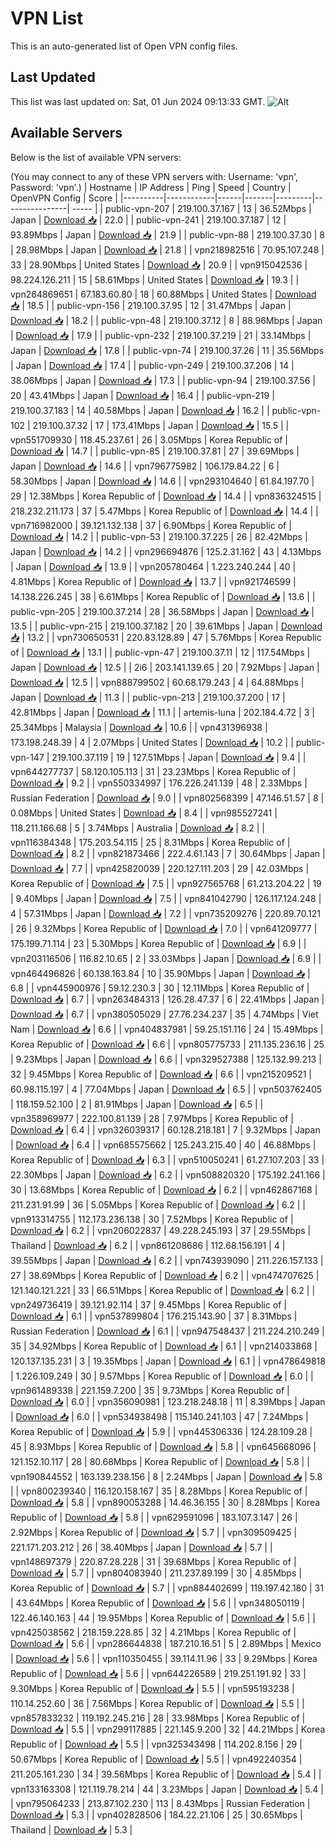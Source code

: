 # VPN List

This is an auto-generated list of Open VPN config files.

## Last Updated

This list was last updated on: Sat, 01 Jun 2024 09:13:33 GMT.
![Alt](https://repobeats.axiom.co/api/embed/186b98318ef1479477931607c1ad7d823f12451f.svg "Repobeats analytics image")

## Available Servers

Below is the list of available VPN servers:

(You may connect to any of these VPN servers with: Username: 'vpn', Password: 'vpn'.)
| Hostname | IP Address | Ping | Speed | Country | OpenVPN Config | Score |
|----------|------------|------|-------|---------|----------------| ----- |
| public-vpn-207 | 219.100.37.167 | 13 | 36.52Mbps | Japan | [Download 📥](./configs/server_0_JP.ovpn) | 22.0 |
| public-vpn-241 | 219.100.37.187 | 12 | 93.89Mbps | Japan | [Download 📥](./configs/server_1_JP.ovpn) | 21.9 |
| public-vpn-88 | 219.100.37.30 | 8 | 28.98Mbps | Japan | [Download 📥](./configs/server_2_JP.ovpn) | 21.8 |
| vpn218982516 | 70.95.107.248 | 33 | 28.90Mbps | United States | [Download 📥](./configs/server_3_US.ovpn) | 20.9 |
| vpn915042536 | 98.224.126.211 | 15 | 58.61Mbps | United States | [Download 📥](./configs/server_4_US.ovpn) | 19.3 |
| vpn264869651 | 67.183.60.80 | 18 | 60.88Mbps | United States | [Download 📥](./configs/server_5_US.ovpn) | 18.5 |
| public-vpn-156 | 219.100.37.95 | 12 | 31.47Mbps | Japan | [Download 📥](./configs/server_6_JP.ovpn) | 18.2 |
| public-vpn-48 | 219.100.37.12 | 8 | 88.96Mbps | Japan | [Download 📥](./configs/server_7_JP.ovpn) | 17.9 |
| public-vpn-232 | 219.100.37.219 | 21 | 33.14Mbps | Japan | [Download 📥](./configs/server_8_JP.ovpn) | 17.8 |
| public-vpn-74 | 219.100.37.26 | 11 | 35.56Mbps | Japan | [Download 📥](./configs/server_9_JP.ovpn) | 17.4 |
| public-vpn-249 | 219.100.37.206 | 14 | 38.06Mbps | Japan | [Download 📥](./configs/server_10_JP.ovpn) | 17.3 |
| public-vpn-94 | 219.100.37.56 | 20 | 43.41Mbps | Japan | [Download 📥](./configs/server_11_JP.ovpn) | 16.4 |
| public-vpn-219 | 219.100.37.183 | 14 | 40.58Mbps | Japan | [Download 📥](./configs/server_12_JP.ovpn) | 16.2 |
| public-vpn-102 | 219.100.37.32 | 17 | 173.41Mbps | Japan | [Download 📥](./configs/server_13_JP.ovpn) | 15.5 |
| vpn551709930 | 118.45.237.61 | 26 | 3.05Mbps | Korea Republic of | [Download 📥](./configs/server_14_KR.ovpn) | 14.7 |
| public-vpn-85 | 219.100.37.81 | 27 | 39.69Mbps | Japan | [Download 📥](./configs/server_15_JP.ovpn) | 14.6 |
| vpn796775982 | 106.179.84.22 | 6 | 58.30Mbps | Japan | [Download 📥](./configs/server_16_JP.ovpn) | 14.6 |
| vpn293104640 | 61.84.197.70 | 29 | 12.38Mbps | Korea Republic of | [Download 📥](./configs/server_17_KR.ovpn) | 14.4 |
| vpn836324515 | 218.232.211.173 | 37 | 5.47Mbps | Korea Republic of | [Download 📥](./configs/server_18_KR.ovpn) | 14.4 |
| vpn716982000 | 39.121.132.138 | 37 | 6.90Mbps | Korea Republic of | [Download 📥](./configs/server_19_KR.ovpn) | 14.2 |
| public-vpn-53 | 219.100.37.225 | 26 | 82.42Mbps | Japan | [Download 📥](./configs/server_20_JP.ovpn) | 14.2 |
| vpn296694876 | 125.2.31.162 | 43 | 4.13Mbps | Japan | [Download 📥](./configs/server_21_JP.ovpn) | 13.9 |
| vpn205780464 | 1.223.240.244 | 40 | 4.81Mbps | Korea Republic of | [Download 📥](./configs/server_22_KR.ovpn) | 13.7 |
| vpn921746599 | 14.138.226.245 | 38 | 6.61Mbps | Korea Republic of | [Download 📥](./configs/server_23_KR.ovpn) | 13.6 |
| public-vpn-205 | 219.100.37.214 | 28 | 36.58Mbps | Japan | [Download 📥](./configs/server_24_JP.ovpn) | 13.5 |
| public-vpn-215 | 219.100.37.182 | 20 | 39.61Mbps | Japan | [Download 📥](./configs/server_25_JP.ovpn) | 13.2 |
| vpn730650531 | 220.83.128.89 | 47 | 5.76Mbps | Korea Republic of | [Download 📥](./configs/server_26_KR.ovpn) | 13.1 |
| public-vpn-47 | 219.100.37.11 | 12 | 117.54Mbps | Japan | [Download 📥](./configs/server_27_JP.ovpn) | 12.5 |
| 2i6 | 203.141.139.65 | 20 | 7.92Mbps | Japan | [Download 📥](./configs/server_28_JP.ovpn) | 12.5 |
| vpn888799502 | 60.68.179.243 | 4 | 64.88Mbps | Japan | [Download 📥](./configs/server_29_JP.ovpn) | 11.3 |
| public-vpn-213 | 219.100.37.200 | 17 | 42.81Mbps | Japan | [Download 📥](./configs/server_30_JP.ovpn) | 11.1 |
| artemis-luna | 202.184.4.72 | 3 | 25.34Mbps | Malaysia | [Download 📥](./configs/server_31_MY.ovpn) | 10.6 |
| vpn431396938 | 173.198.248.39 | 4 | 2.07Mbps | United States | [Download 📥](./configs/server_32_US.ovpn) | 10.2 |
| public-vpn-147 | 219.100.37.119 | 19 | 127.51Mbps | Japan | [Download 📥](./configs/server_33_JP.ovpn) | 9.4 |
| vpn644277737 | 58.120.105.113 | 31 | 23.23Mbps | Korea Republic of | [Download 📥](./configs/server_34_KR.ovpn) | 9.2 |
| vpn550334997 | 176.226.241.139 | 48 | 2.33Mbps | Russian Federation | [Download 📥](./configs/server_35_RU.ovpn) | 9.0 |
| vpn802568399 | 47.146.51.57 | 8 | 0.08Mbps | United States | [Download 📥](./configs/server_36_US.ovpn) | 8.4 |
| vpn985527241 | 118.211.166.68 | 5 | 3.74Mbps | Australia | [Download 📥](./configs/server_37_AU.ovpn) | 8.2 |
| vpn116384348 | 175.203.54.115 | 25 | 8.31Mbps | Korea Republic of | [Download 📥](./configs/server_38_KR.ovpn) | 8.2 |
| vpn821873466 | 222.4.61.143 | 7 | 30.64Mbps | Japan | [Download 📥](./configs/server_39_JP.ovpn) | 7.7 |
| vpn425820039 | 220.127.111.203 | 29 | 42.03Mbps | Korea Republic of | [Download 📥](./configs/server_40_KR.ovpn) | 7.5 |
| vpn927565768 | 61.213.204.22 | 19 | 9.40Mbps | Japan | [Download 📥](./configs/server_41_JP.ovpn) | 7.5 |
| vpn841042790 | 126.117.124.248 | 4 | 57.31Mbps | Japan | [Download 📥](./configs/server_42_JP.ovpn) | 7.2 |
| vpn735209276 | 220.89.70.121 | 26 | 9.32Mbps | Korea Republic of | [Download 📥](./configs/server_43_KR.ovpn) | 7.0 |
| vpn641209777 | 175.199.71.114 | 23 | 5.30Mbps | Korea Republic of | [Download 📥](./configs/server_44_KR.ovpn) | 6.9 |
| vpn203116506 | 116.82.10.65 | 2 | 33.03Mbps | Japan | [Download 📥](./configs/server_45_JP.ovpn) | 6.9 |
| vpn464496826 | 60.138.163.84 | 10 | 35.90Mbps | Japan | [Download 📥](./configs/server_46_JP.ovpn) | 6.8 |
| vpn445900976 | 59.12.230.3 | 30 | 12.11Mbps | Korea Republic of | [Download 📥](./configs/server_47_KR.ovpn) | 6.7 |
| vpn263484313 | 126.28.47.37 | 6 | 22.41Mbps | Japan | [Download 📥](./configs/server_48_JP.ovpn) | 6.7 |
| vpn380505029 | 27.76.234.237 | 35 | 4.74Mbps | Viet Nam | [Download 📥](./configs/server_49_VN.ovpn) | 6.6 |
| vpn404837981 | 59.25.151.116 | 24 | 15.49Mbps | Korea Republic of | [Download 📥](./configs/server_50_KR.ovpn) | 6.6 |
| vpn805775733 | 211.135.236.16 | 25 | 9.23Mbps | Japan | [Download 📥](./configs/server_51_JP.ovpn) | 6.6 |
| vpn329527388 | 125.132.99.213 | 32 | 9.45Mbps | Korea Republic of | [Download 📥](./configs/server_52_KR.ovpn) | 6.6 |
| vpn215209521 | 60.98.115.197 | 4 | 77.04Mbps | Japan | [Download 📥](./configs/server_53_JP.ovpn) | 6.5 |
| vpn503762405 | 118.159.52.100 | 2 | 81.91Mbps | Japan | [Download 📥](./configs/server_54_JP.ovpn) | 6.5 |
| vpn358969977 | 222.100.81.139 | 28 | 7.97Mbps | Korea Republic of | [Download 📥](./configs/server_55_KR.ovpn) | 6.4 |
| vpn326039317 | 60.128.218.181 | 7 | 9.32Mbps | Japan | [Download 📥](./configs/server_56_JP.ovpn) | 6.4 |
| vpn685575662 | 125.243.215.40 | 40 | 46.88Mbps | Korea Republic of | [Download 📥](./configs/server_57_KR.ovpn) | 6.3 |
| vpn510050241 | 61.27.107.203 | 33 | 22.30Mbps | Japan | [Download 📥](./configs/server_58_JP.ovpn) | 6.2 |
| vpn508820320 | 175.192.241.166 | 30 | 13.68Mbps | Korea Republic of | [Download 📥](./configs/server_59_KR.ovpn) | 6.2 |
| vpn462867168 | 211.231.91.99 | 36 | 5.05Mbps | Korea Republic of | [Download 📥](./configs/server_60_KR.ovpn) | 6.2 |
| vpn913314755 | 112.173.236.138 | 30 | 7.52Mbps | Korea Republic of | [Download 📥](./configs/server_61_KR.ovpn) | 6.2 |
| vpn206022837 | 49.228.245.193 | 37 | 29.55Mbps | Thailand | [Download 📥](./configs/server_62_TH.ovpn) | 6.2 |
| vpn861208686 | 112.68.156.191 | 4 | 39.55Mbps | Japan | [Download 📥](./configs/server_63_JP.ovpn) | 6.2 |
| vpn743939090 | 211.226.157.133 | 27 | 38.69Mbps | Korea Republic of | [Download 📥](./configs/server_64_KR.ovpn) | 6.2 |
| vpn474707625 | 121.140.121.221 | 33 | 66.51Mbps | Korea Republic of | [Download 📥](./configs/server_65_KR.ovpn) | 6.2 |
| vpn249736419 | 39.121.92.114 | 37 | 9.45Mbps | Korea Republic of | [Download 📥](./configs/server_66_KR.ovpn) | 6.1 |
| vpn537899804 | 176.215.143.90 | 37 | 8.31Mbps | Russian Federation | [Download 📥](./configs/server_67_RU.ovpn) | 6.1 |
| vpn947548437 | 211.224.210.249 | 35 | 34.92Mbps | Korea Republic of | [Download 📥](./configs/server_68_KR.ovpn) | 6.1 |
| vpn214033868 | 120.137.135.231 | 3 | 19.35Mbps | Japan | [Download 📥](./configs/server_69_JP.ovpn) | 6.1 |
| vpn478649818 | 1.226.109.249 | 30 | 9.57Mbps | Korea Republic of | [Download 📥](./configs/server_70_KR.ovpn) | 6.0 |
| vpn961489338 | 221.159.7.200 | 35 | 9.73Mbps | Korea Republic of | [Download 📥](./configs/server_71_KR.ovpn) | 6.0 |
| vpn356090981 | 123.218.248.18 | 11 | 8.39Mbps | Japan | [Download 📥](./configs/server_72_JP.ovpn) | 6.0 |
| vpn534938498 | 115.140.241.103 | 47 | 7.24Mbps | Korea Republic of | [Download 📥](./configs/server_73_KR.ovpn) | 5.9 |
| vpn445306336 | 124.28.109.28 | 45 | 8.93Mbps | Korea Republic of | [Download 📥](./configs/server_74_KR.ovpn) | 5.8 |
| vpn645668096 | 121.152.10.117 | 28 | 80.68Mbps | Korea Republic of | [Download 📥](./configs/server_75_KR.ovpn) | 5.8 |
| vpn190844552 | 163.139.238.156 | 8 | 2.24Mbps | Japan | [Download 📥](./configs/server_76_JP.ovpn) | 5.8 |
| vpn800239340 | 116.120.158.167 | 35 | 8.28Mbps | Korea Republic of | [Download 📥](./configs/server_77_KR.ovpn) | 5.8 |
| vpn890053288 | 14.46.36.155 | 30 | 8.28Mbps | Korea Republic of | [Download 📥](./configs/server_78_KR.ovpn) | 5.8 |
| vpn629591096 | 183.107.3.147 | 26 | 2.92Mbps | Korea Republic of | [Download 📥](./configs/server_79_KR.ovpn) | 5.7 |
| vpn309509425 | 221.171.203.212 | 26 | 38.40Mbps | Japan | [Download 📥](./configs/server_80_JP.ovpn) | 5.7 |
| vpn148697379 | 220.87.28.228 | 31 | 39.68Mbps | Korea Republic of | [Download 📥](./configs/server_81_KR.ovpn) | 5.7 |
| vpn804083940 | 211.237.89.199 | 30 | 4.85Mbps | Korea Republic of | [Download 📥](./configs/server_82_KR.ovpn) | 5.7 |
| vpn884402699 | 119.197.42.180 | 31 | 43.64Mbps | Korea Republic of | [Download 📥](./configs/server_83_KR.ovpn) | 5.6 |
| vpn348050119 | 122.46.140.163 | 44 | 19.95Mbps | Korea Republic of | [Download 📥](./configs/server_84_KR.ovpn) | 5.6 |
| vpn425038562 | 218.159.228.85 | 32 | 4.21Mbps | Korea Republic of | [Download 📥](./configs/server_85_KR.ovpn) | 5.6 |
| vpn286644838 | 187.210.16.51 | 5 | 2.89Mbps | Mexico | [Download 📥](./configs/server_86_MX.ovpn) | 5.6 |
| vpn110350455 | 39.114.11.96 | 33 | 9.29Mbps | Korea Republic of | [Download 📥](./configs/server_87_KR.ovpn) | 5.6 |
| vpn644226589 | 219.251.191.92 | 33 | 9.30Mbps | Korea Republic of | [Download 📥](./configs/server_88_KR.ovpn) | 5.5 |
| vpn595193238 | 110.14.252.60 | 36 | 7.56Mbps | Korea Republic of | [Download 📥](./configs/server_89_KR.ovpn) | 5.5 |
| vpn857833232 | 119.192.245.216 | 28 | 33.98Mbps | Korea Republic of | [Download 📥](./configs/server_90_KR.ovpn) | 5.5 |
| vpn299117885 | 221.145.9.200 | 32 | 44.21Mbps | Korea Republic of | [Download 📥](./configs/server_91_KR.ovpn) | 5.5 |
| vpn325343498 | 114.202.8.156 | 29 | 50.67Mbps | Korea Republic of | [Download 📥](./configs/server_92_KR.ovpn) | 5.5 |
| vpn492240354 | 211.205.161.230 | 34 | 39.56Mbps | Korea Republic of | [Download 📥](./configs/server_93_KR.ovpn) | 5.4 |
| vpn133163308 | 121.119.78.214 | 44 | 3.23Mbps | Japan | [Download 📥](./configs/server_94_JP.ovpn) | 5.4 |
| vpn795064233 | 213.87.102.230 | 113 | 8.43Mbps | Russian Federation | [Download 📥](./configs/server_95_RU.ovpn) | 5.3 |
| vpn402828506 | 184.22.21.106 | 25 | 30.65Mbps | Thailand | [Download 📥](./configs/server_96_TH.ovpn) | 5.3 |
